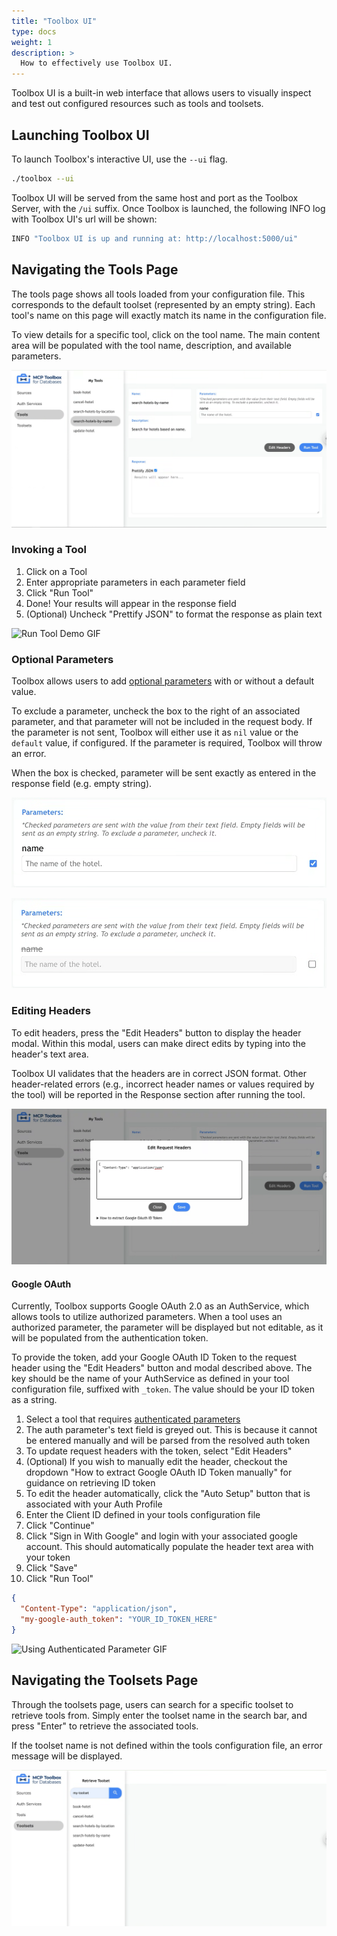 ```yaml
---
title: "Toolbox UI"
type: docs
weight: 1
description: >
  How to effectively use Toolbox UI.
---
```


Toolbox UI is a built-in web interface that allows users to visually inspect and
test out configured resources such as tools and toolsets.

## Launching Toolbox UI

To launch Toolbox's interactive UI, use the `--ui` flag.

```sh
./toolbox --ui
```

Toolbox UI will be served from the same host and port as the Toolbox Server,
with the `/ui` suffix. Once Toolbox is launched, the following INFO log with
Toolbox UI's url will be shown:

```bash
INFO "Toolbox UI is up and running at: http://localhost:5000/ui"
```

## Navigating the Tools Page

The tools page shows all tools loaded from your configuration file. This
corresponds to the default toolset (represented by an empty string). Each tool's
name on this page will exactly match its name in the configuration file.

To view details for a specific tool, click on the tool name. The main content
area will be populated with the tool name, description, and available
parameters.

![Tools Page](./tools.png)

### Invoking a Tool

1. Click on a Tool
1. Enter appropriate parameters in each parameter field
1. Click "Run Tool"
1. Done! Your results will appear in the response field
1. (Optional) Uncheck "Prettify JSON" to format the response as plain text

![Run Tool Demo GIF](./run-tool.gif)

### Optional Parameters

Toolbox allows users to add [optional
parameters](../../resources/tools/#basic-parameters) with or without a default
value.

To exclude a parameter, uncheck the box to the right of an associated parameter,
and that parameter will not be included in the request body. If the parameter is
not sent, Toolbox will either use it as `nil` value or the `default` value, if
configured. If the parameter is required, Toolbox will throw an error.

When the box is checked, parameter will be sent exactly as entered in the
response field (e.g. empty string).

![Optional Parameter checked example](./optional-param-checked.png)

![Optional Parameter unchecked example](./optional-param-unchecked.png)

### Editing Headers

To edit headers, press the "Edit Headers" button to display the header modal.
Within this modal, users can make direct edits by typing into the header's text
area. 

Toolbox UI validates that the headers are in correct JSON format. Other
header-related errors (e.g., incorrect header names or values required by the
tool) will be reported in the Response section after running the tool.

![Edit Headers](./edit-headers.png)

#### Google OAuth

Currently, Toolbox supports Google OAuth 2.0 as an AuthService, which allows
tools to utilize authorized parameters. When a tool uses an authorized
parameter, the parameter will be displayed but not editable, as it will be
populated from the authentication token.

To provide the token, add your Google OAuth ID Token to the request header using
the "Edit Headers" button and modal described above. The key should be the name
of your AuthService as defined in your tool configuration file, suffixed with
`_token`. The value should be your ID token as a string.

1. Select a tool that requires [authenticated parameters]()
1. The auth parameter's text field is greyed out. This is because it cannot be
   entered manually and will be parsed from the resolved auth token
1. To update request headers with the token, select "Edit Headers"
1. (Optional) If you wish to manually edit the header, checkout the dropdown
   "How to extract Google OAuth ID Token manually" for guidance on retrieving ID
   token
1. To edit the header automatically, click the "Auto Setup" button that is
   associated with your Auth Profile
1. Enter the Client ID defined in your tools configuration file
1. Click "Continue"
1. Click "Sign in With Google" and login with your associated google account.
   This should automatically populate the header text area with your token
1. Click "Save"
1. Click "Run Tool"

```json
{
  "Content-Type": "application/json",
  "my-google-auth_token": "YOUR_ID_TOKEN_HERE"
}
```

![Using Authenticated Parameter GIF](./edit-headers.gif)

## Navigating the Toolsets Page

Through the toolsets page, users can search for a specific toolset to retrieve
tools from. Simply enter the toolset name in the search bar, and press "Enter"
to retrieve the associated tools.

If the toolset name is not defined within the tools configuration file, an error
message will be displayed.

![Toolsets Page](./toolsets.png)
